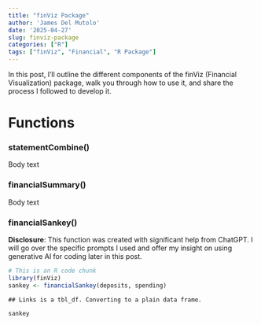 ```yaml
---
title: "finViz Package"
author: 'James Del Mutolo'
date: '2025-04-27'
slug: finviz-package
categories: ["R"]
tags: ["finViz", "Financial", "R Package"]
---
```


<script src="{{< blogdown/postref >}}index_files/htmlwidgets/htmlwidgets.js"></script>
<script src="{{< blogdown/postref >}}index_files/d3/d3.min.js"></script>
<script src="{{< blogdown/postref >}}index_files/sankey/sankey.js"></script>
<script src="{{< blogdown/postref >}}index_files/sankeyNetwork-binding/sankeyNetwork.js"></script>

In this post, I’ll outline the different components of the finViz (Financial Visualization) package, walk you through how to use it, and share the process I followed to develop it.

# Functions

### statementCombine()

Body text

### financialSummary()

Body text

### financialSankey()

**Disclosure**: This function was created with significant help from ChatGPT. I will go over the specific prompts I used and offer my insight on using generative AI for coding later in this post.

``` r
# This is an R code chunk
library(finViz)
sankey <- financialSankey(deposits, spending)
```

    ## Links is a tbl_df. Converting to a plain data frame.

``` r
sankey
```

<div id="htmlwidget-1" style="width:1920px;height:1080px;" class="sankeyNetwork html-widget"></div>
<script type="application/json" data-for="htmlwidget-1">{"x":{"links":{"source":[0,1,2,3,4,4,6,6,6,8,8,8,8,8,9,9,9,7,7,7,5,5,5,5,5,5,5,5,5,5,5,10,10,11,12,12,13,14,14,15,15,16,17,18,19,20,20,20],"target":[4,4,4,4,5,6,8,9,7,27,35,36,26,28,29,30,31,33,34,32,10,11,12,13,14,15,16,17,18,19,20,41,42,38,23,37,45,22,44,25,24,21,21,47,39,40,46,43],"value":[113.09,20,2827.08,92.29000000000001,1984.78,1067.68,133.18,537.38,397.12,7.06,0.86,2.14,118.18,4.94,113.09,141.36,282.93,167.51,39.18,190.43,626.4200000000001,17.12,20.85,4.99,52.47,157.35,55.36,107.61,55,430,29.95,479.31,147.11,17.12,15.54,5.31,4.99,45.31,7.16,21.69,135.66,55.36,107.61,55,430,15.13,1.99,12.83]},"nodes":{"name":["401k: Employer Match","Cash Deposit","Gross Pay","Refund","Gross Income","Net Income","Deductions","Taxes","Insurance","Retirement","Car","Clothes","Convenience","Entertainment","Fast Food","Groceries","Home","Online Shopping","Phone","Savings","Subscription","Amazon","Panera","7-Eleven","Walmart","Publix","Medical Ins","Dental Ins","Vision Ins","401k: Employer Contribution","401k: Pre-Tax","401k: Roth","Fed W/H","FICA","Fed MWT","Disability Ins","Life Ins","Racetrac","Platos","Money Market","Amazon: Prime","GM Financial","Geico","Panera: Sip Club","Serenity Sips","Play Store","Google","Cashapp"],"group":["401k: Employer Match","Cash Deposit","Gross Pay","Refund","Gross Income","Net Income","Deductions","Taxes","Insurance","Retirement","Car","Clothes","Convenience","Entertainment","Fast Food","Groceries","Home","Online Shopping","Phone","Savings","Subscription","Amazon","Panera","7-Eleven","Walmart","Publix","Medical Ins","Dental Ins","Vision Ins","401k: Employer Contribution","401k: Pre-Tax","401k: Roth","Fed W/H","FICA","Fed MWT","Disability Ins","Life Ins","Racetrac","Platos","Money Market","Amazon: Prime","GM Financial","Geico","Panera: Sip Club","Serenity Sips","Play Store","Google","Cashapp"]},"options":{"NodeID":"name","NodeGroup":"name","LinkGroup":null,"colourScale":"d3.scaleOrdinal(d3.schemeCategory20);","fontSize":12,"fontFamily":null,"nodeWidth":25,"nodePadding":10,"units":"","margin":{"top":null,"right":null,"bottom":null,"left":null},"iterations":50,"sinksRight":true}},"evals":[],"jsHooks":{"render":[{"code":"\n      function(el, x){\n        d3.select(el).selectAll(\".node text\")\n          .text(d => d.name + \" (\" + d3.format(\"(.0f\")(d.value) + \")\");\n      }\n    ","data":null}]}}</script>

